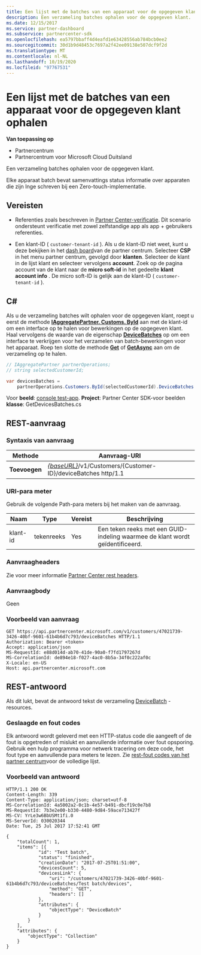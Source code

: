 ```yaml
---
title: Een lijst met de batches van een apparaat voor de opgegeven klant ophalen
description: Een verzameling batches ophalen voor de opgegeven klant.
ms.date: 12/15/2017
ms.service: partner-dashboard
ms.subservice: partnercenter-sdk
ms.openlocfilehash: ea5797bbaff4d4eafd1e63428556ab784bcb0ee2
ms.sourcegitcommit: 30d1b9d48453c7697a2f42ee09138e507dcf9f2d
ms.translationtype: MT
ms.contentlocale: nl-NL
ms.lasthandoff: 10/19/2020
ms.locfileid: "97767531"
---
```

# <a name="get-a-list-of-device-batches-for-the-specified-customer"></a>Een lijst met de batches van een apparaat voor de opgegeven klant ophalen

**Van toepassing op**

- Partnercentrum
- Partnercentrum voor Microsoft Cloud Duitsland

Een verzameling batches ophalen voor de opgegeven klant.

Elke apparaat batch bevat samenvattings status informatie over apparaten die zijn Inge schreven bij een Zero-touch-implementatie.

## <a name="prerequisites"></a>Vereisten

- Referenties zoals beschreven in [Partner Center-verificatie](partner-center-authentication.md). Dit scenario ondersteunt verificatie met zowel zelfstandige app als app + gebruikers referenties.

- Een klant-ID ( `customer-tenant-id` ). Als u de klant-ID niet weet, kunt u deze bekijken in het [dash board](https://partner.microsoft.com/dashboard)van de partner centrum. Selecteer **CSP** in het menu partner centrum, gevolgd door **klanten**. Selecteer de klant in de lijst klant en selecteer vervolgens **account**. Zoek op de pagina account van de klant naar de **micro soft-id** in het gedeelte **klant account info** . De micro soft-ID is gelijk aan de klant-ID ( `customer-tenant-id` ).

## <a name="c"></a>C\#

Als u de verzameling batches wilt ophalen voor de opgegeven klant, roept u eerst de methode [**IAggregatePartner. Customs. ById**](/dotnet/api/microsoft.store.partnercenter.customers.icustomercollection.byid) aan met de klant-id om een interface op te halen voor bewerkingen op de opgegeven klant. Haal vervolgens de waarde van de eigenschap [**DeviceBatches**](/dotnet/api/microsoft.store.partnercenter.customers.icustomer.devicebatches) op om een interface te verkrijgen voor het verzamelen van batch-bewerkingen voor het apparaat. Roep ten slotte de methode [**Get**](/dotnet/api/microsoft.store.partnercenter.devicesdeployment.idevicesbatchcollection.get) of [**GetAsync**](/dotnet/api/microsoft.store.partnercenter.devicesdeployment.idevicesbatchcollection.getasync) aan om de verzameling op te halen.

``` csharp
// IAggregatePartner partnerOperations;
// string selectedCustomerId;

var devicesBatches =
    partnerOperations.Customers.ById(selectedCustomerId).DeviceBatches.Get();
```

Voor **beeld**: [console test-app](console-test-app.md). **Project**: Partner Center SDK-voor beelden **klasse**: GetDevicesBatches.cs

## <a name="rest-request"></a>REST-aanvraag

### <a name="request-syntax"></a>Syntaxis van aanvraag

| Methode  | Aanvraag-URI                                                                                   |
|---------|-----------------------------------------------------------------------------------------------|
| **Toevoegen** | [*{baseURL}*](partner-center-rest-urls.md)/v1/Customers/{Customer-ID}/deviceBatches http/1.1 |

### <a name="uri-parameter"></a>URI-para meter

Gebruik de volgende Path-para meters bij het maken van de aanvraag.

| Naam        | Type   | Vereist | Beschrijving                                           |
|-------------|--------|----------|-------------------------------------------------------|
| klant-id | tekenreeks | Yes      | Een teken reeks met een GUID-indeling waarmee de klant wordt geïdentificeerd. |

### <a name="request-headers"></a>Aanvraagheaders

Zie voor meer informatie [Partner Center rest headers](headers.md).

### <a name="request-body"></a>Aanvraagbody

Geen

### <a name="request-example"></a>Voorbeeld van aanvraag

```http
GET https://api.partnercenter.microsoft.com/v1/customers/47021739-3426-40bf-9601-61b4b6d7c793/deviceBatches HTTP/1.1
Authorization: Bearer <token>
Accept: application/json
MS-RequestId: e88d014d-ab70-41de-90a0-f7fd1797267d
MS-CorrelationId: de894e18-f027-4ac0-8b5a-34f0c222af0c
X-Locale: en-US
Host: api.partnercenter.microsoft.com
```

## <a name="rest-response"></a>REST-antwoord

Als dit lukt, bevat de antwoord tekst de verzameling [DeviceBatch](device-deployment-resources.md#devicebatch) -resources.

### <a name="response-success-and-error-codes"></a>Geslaagde en fout codes

Elk antwoord wordt geleverd met een HTTP-status code die aangeeft of de fout is opgetreden of mislukt en aanvullende informatie over fout opsporing. Gebruik een hulp programma voor netwerk tracering om deze code, het fout type en aanvullende para meters te lezen. Zie [rest-fout codes van het partner centrum](error-codes.md)voor de volledige lijst.

### <a name="response-example"></a>Voorbeeld van antwoord

```http
HTTP/1.1 200 OK
Content-Length: 339
Content-Type: application/json; charset=utf-8
MS-CorrelationId: 4a5002a2-0c1b-4e57-b491-dbcf19c0e7b8
MS-RequestId: 7b3e2e00-b330-4480-9d84-59ace713427f
MS-CV: YrLe3w6BbUSMt1fi.0
MS-ServerId: 030020344
Date: Tue, 25 Jul 2017 17:52:41 GMT

{
    "totalCount": 1,
    "items": [{
            "id": "Test batch",
            "status": "finished",
            "creationDate": "2017-07-25T01:51:00",
            "devicesCount": 5,
            "devicesLink": {
                "uri": "/customers/47021739-3426-40bf-9601-61b4b6d7c793/deviceBatches/Test batch/devices",
                "method": "GET",
                "headers": []
            },
            "attributes": {
                "objectType": "DeviceBatch"
            }
        }
    ],
    "attributes": {
        "objectType": "Collection"
    }
}
```
